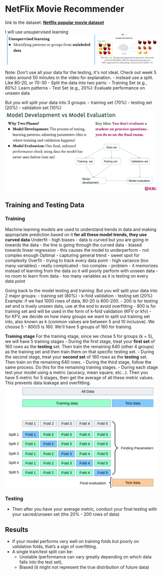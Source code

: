 # NetFlix Movie Recommender

link to the dataset: **[Netflix popular movie dataset](https://www.kaggle.com/datasets/narayan63/netflix-popular-movies-dataset)**

I will use unsupervised learning
![unsupervised learning](image1.png)

Note: Don't use all your data for the testing, it's not ideal. Check out week 5 video around 50 minutes in the video for explanation.
    - instead use a split. Like 80-20, or 70-30
    - Split the data into two parts:
        - Training Set (e.g., 80%): Learn patterns
        - Test Set (e.g., 20%): Evaluate performance on unseen data

But you will split your data into 3 groups:
    - training set (70%)
    - testing set (20%)
    - validation set (10%)
![model dev vs. model eval](image2.png)


## **Training and Testing Data**
### Training
Machine learning models are used to understand trends in data and making appropriate prediction based on it
**for all these model trends, they use curved data**
Underfit
    - high biases
    - data is curved but you are going in towards the data
    - the line is going through the curved data
    - biased towards linear regression
    - this causes the model to underperform
    - not complex enough
Optimal
    - capturing general trend
    - sweet spot for complexity
Overfit
    - trying to track every data point
    - high variance (too many variables)
    - really complicated
    - too complex
    - problem
        - it memorizes instead of learning from the data so it will poorly perform with unseen data
        - no room to learn from data
        - too many variables as it is testing on every data point
    

Going back to the model testing and training:
But you will split your data into 2 major groups:
    - training set (80%)
        - k-fold validation
    - testing set (20%)
Example:
if we had 1000 rows of data, 80-20 is 800-200.
    - 200 is for testing set and is truely unseen data, use at the end to avoid overfitting
    - 800 is for training set and will be used in the form of k-fold validation (KFV or kfv)
    - for KFV, we decide on how many groups we want to split out training set into, also known as k (common values are between 5 and 10 inclusive). We choose 5
    - 800/5 is 160. We'll have 5 groups of 160 for training.

**Training stage**
For the training stage, since we chose 5 for groups (k = 5), we will have 5 training stages
    - During the first stage, treat your **first set** of 160 rows as the **testing** set. Then train the remaining 640 (other 4 groups) as the training set and then train them on that specific testing set.
    - During the second stage, treat your **second set** of 160 rows as the **testing** set. Then train on the remaining 640 rows.
    - During the third stage, follow the same process. Do this for the remaining training stages.
    - During each stage test your model using a metric (acuracy, mean square, etc...). Then you have 5 metric for 5 stages, then get the average of all these metric values. This prevents data leakage and overfitting.
![k-cross validation](image3.png)

### Testing
- Then after you have your average metric, conduct your final testing with your sacred/unseen set (the 20% - 200 rows of data)

## **Results**
- If your model performs very well on training folds but poorly on validation folds, that’s a sign of overfitting.
- A single train/test split can be:
    - Unstable (performance can vary greatly depending on which data falls into the test set),
    - Biased (it might not represent the true distribution of future data)








